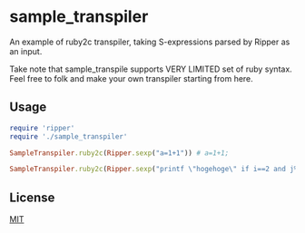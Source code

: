 sample_transpiler
=================

An example of ruby2c transpiler, taking S-expressions parsed by Ripper as an input. 

Take note that sample_transpile supports VERY LIMITED set of ruby syntax. Feel free to folk and make your own transpiler starting from here.

## Usage

```ruby
require 'ripper'
require './sample_transpiler'

SampleTranspiler.ruby2c(Ripper.sexp("a=1+1")) # a=1+1;

SampleTranspiler.ruby2c(Ripper.sexp("printf \"hogehoge\" if i==2 and j%2")) # if (i==2&&j%2){printf("hogehoge");}
```

## License

[MIT](http://opensource.org/licenses/MIT)
